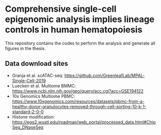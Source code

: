 # Comprehensive single-cell epigenomic analysis implies lineage controls in human hematopoiesis
This repository contains the codes to perform the analysis and generate all figures in the thesis.
## Data download sites
- Granja et al. scATAC-seq: https://github.com/GreenleafLab/MPAL-Single-Cell-2019
- Luecken et al. Multiome BMMC: https://www.ncbi.nlm.nih.gov/geo/query/acc.cgi?acc=GSE194122
- 10x Genomics Multiome PBMC: https://www.10xgenomics.com/resources/datasets/pbmc-from-a-healthy-donor-granulocytes-removed-through-cell-sorting-10-k-1-standard-2-0-0
- Histone modification: https://egg2.wustl.edu/roadmap/web_portal/processed_data.html#ChipSeq_DNaseSeq
